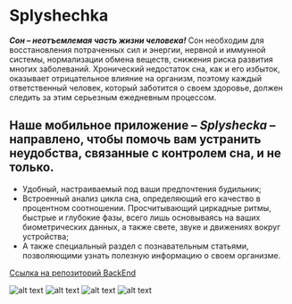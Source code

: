 # Splyshechka

***Сон – неотъемлемая часть жизни человека!*** Сон необходим для восстановления потраченных сил и энергии, нервной и иммунной системы, нормализации обмена веществ, снижения риска развития многих заболеваний. Хронический недостаток сна, как и его избыток, оказывает отрицательное влияние на организм, поэтому каждый ответственный человек, который заботится о своем здоровье, должен следить за этим серьезным ежедневным процессом.

## Наше мобильное приложение – _Splyshecka_ – направлено, чтобы помочь вам устранить неудобства, связанные с контролем сна, и не только.

-  Удобный, настраиваемый под ваши предпочтения будильник;
-  Встроенный анализ цикла сна, определяющий его качество в процентном соотношении. Просчитывающий циркадные ритмы, быстрые и глубокие фазы, всего лишь основываясь на ваших биометрических данных, а также свете, звуке и движениях вокруг устройства; 
-  А также специальный раздел с познавательным статьями, позволяющими узнать полезную информацию о своем организме.

[Ссылка на репозиторий BackEnd](https://github.com/Den0110/splyshechka_api) 

![alt text](https://drive.google.com/uc?export=view&id=1CeQkSAMVX0itkdu8F9inBinrWsiAB26l)
![alt text](https://drive.google.com/uc?export=view&id=11cTd0iTwUz2swlTd3CPIOl42k6xcO96H)
![alt text](https://drive.google.com/uc?export=view&id=1Dwz0ZPIXLhmrNsUP4YUD3aGZH_8av5SV)
![alt text](https://drive.google.com/uc?export=view&id=1KbwMeZMm-h1QC2vPRFNUfKBZfZpbpWKL)

